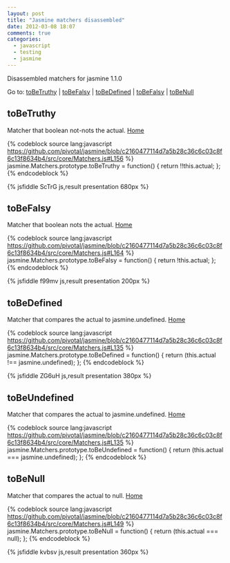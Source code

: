 ```yaml
---
layout: post
title: "Jasmine matchers disassembled"
date: 2012-03-08 18:07
comments: true
categories:
  - javascript
  - testing
  - jasmine
---
```


<a name="home"></a>
Disassembled matchers for jasmine 1.1.0

Go to:
[toBeTruthy](#toBeTruthy) |
[toBeFalsy](#toBeFalsy) |
[toBeDefined](#toBeDefined) |
[toBeFalsy](#toBeFalsy) |
[toBeNull](#toBeNull)

<a name="toBeTruthy"></a>
## toBeTruthy

Matcher that boolean not-nots the actual. [Home](#home)

{% codeblock source lang:javascript https://github.com/pivotal/jasmine/blob/c2160477114d7a5b28c36c6c03c8f6c13f8634b4/src/core/Matchers.js#L156 %}
jasmine.Matchers.prototype.toBeTruthy = function() {
  return !!this.actual;
};
{% endcodeblock %}

{% jsfiddle ScTrG js,result presentation 680px %}

<a name="toBeFalsy"></a>
## toBeFalsy

Matcher that boolean nots the actual. [Home](#home)

{% codeblock source lang:javascript https://github.com/pivotal/jasmine/blob/c2160477114d7a5b28c36c6c03c8f6c13f8634b4/src/core/Matchers.js#L164 %}
jasmine.Matchers.prototype.toBeFalsy = function() {
  return !this.actual;
};
{% endcodeblock %}

{% jsfiddle f99mv js,result presentation 200px %}

<a name="toBeDefined"></a>
## toBeDefined

Matcher that compares the actual to jasmine.undefined. [Home](#home)

{% codeblock source lang:javascript https://github.com/pivotal/jasmine/blob/c2160477114d7a5b28c36c6c03c8f6c13f8634b4/src/core/Matchers.js#L135 %}
jasmine.Matchers.prototype.toBeDefined = function() {
  return (this.actual !== jasmine.undefined);
};
{% endcodeblock %}

{% jsfiddle ZG6uH js,result presentation 380px %}

<a name="toBeUndefined"></a>
## toBeUndefined

Matcher that compares the actual to jasmine.undefined. [Home](#home)

{% codeblock source lang:javascript https://github.com/pivotal/jasmine/blob/c2160477114d7a5b28c36c6c03c8f6c13f8634b4/src/core/Matchers.js#L135 %}
jasmine.Matchers.prototype.toBeUndefined = function() {
  return (this.actual === jasmine.undefined);
};
{% endcodeblock %}

<a name="toBeNull"></a>
## toBeNull

Matcher that compares the actual to null. [Home](#home)

{% codeblock source lang:javascript https://github.com/pivotal/jasmine/blob/c2160477114d7a5b28c36c6c03c8f6c13f8634b4/src/core/Matchers.js#L149 %}
jasmine.Matchers.prototype.toBeNull = function() {
  return (this.actual === null);
};
{% endcodeblock %}

{% jsfiddle kvbsv js,result presentation 360px %}
